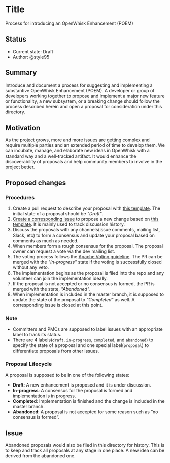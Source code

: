 <!--
#
# Licensed to the Apache Software Foundation (ASF) under one or more
# contributor license agreements.  See the NOTICE file distributed with
# this work for additional information regarding copyright ownership.
# The ASF licenses this file to You under the Apache License, Version 2.0
# (the "License"); you may not use this file except in compliance with
# the License.  You may obtain a copy of the License at
#
#     http://www.apache.org/licenses/LICENSE-2.0
#
# Unless required by applicable law or agreed to in writing, software
# distributed under the License is distributed on an "AS IS" BASIS,
# WITHOUT WARRANTIES OR CONDITIONS OF ANY KIND, either express or implied.
# See the License for the specific language governing permissions and
# limitations under the License.
#
-->

# Title
Process for introducing an OpenWhisk Enhancement (POEM)

## Status
* Current state: Draft
* Author: @style95

## Summary

Introduce and document a process for suggesting and implementing a substantive OpenWhisk Enhancement (POEM).
A developer or group of developers working together to propose and implement a major new feature or functionality, a new subsystem, or a breaking change should follow the process described herein and open a proposal for consideration under this directory.

## Motivation

As the project grows, more and more issues are getting complex and require multiple parties and an extended period of time to develop them.
We can incubate, manage, and elaborate new ideas in OpenWhisk with a standard way and a well-tracked artifact.
It would enhance the discoverability of proposals and help community members to involve in the project better.

## Proposed changes

### Procedures
1. Create a pull request to describe your proposal with [this template](./POEM-N-template.md). The initial state of a proposal should be _"Draft"_.
2. [Create a corresponding issue]((/issues/new?template=proposal.md)) to propose a new change based on [this template](../github/ISSUE_TEMPLATE/proposal.md). It is mainly used to track discussion history.
3. Discuss the proposals with any channels(issue comments, mailing list, Slack, etc) to form a consensus and update your proposal based on comments as much as needed.
4. When members form a rough consensus for the proposal. The proposal owner can request a vote via the dev mailing list.
5. The voting process follows the [Apache Voting guideline](https://www.apache.org/foundation/voting.html). The PR can be merged with the _"In-progress"_ state if the voting is successfully closed without any veto.
6. The implementation begins as the proposal is filed into the repo and any volunteer can join the implementation ideally.
7. If the proposal is not accepted or no consensus is formed, the PR is merged with the state, _"Abandoned"_.
8. When implementation is included in the master branch, it is supposed to update the state of the proposal to _"Completed"_ as well. A corresponding issue is closed at this point.

### Note
* Committers and PMCs are supposed to label issues with an appropriate label to track its status.
* There are 4 labels(`draft`, `in-progress`, `completed`, and `abandoned`) to specify the state of a proposal and one special label(`proposal`) to differentiate proposals from other issues.

### Proposal Lifecycle
A proposal is supposed to be in one of the following states:
* **Draft**: A new enhancement is proposed and it is under discussion.
* **In-progress**: A consensus for the proposal is formed and implementation is in progress.
* **Completed**: Implementation is finished and the change is included in the master branch.
* **Abandoned**: A proposal is not accepted for some reason such as ”no consensus is formed”.

## Issue

Abandoned proposals would also be filed in this directory for history.
This is to keep and track all proposals at any stage in one place.
A new idea can be derived from the abandoned one.
